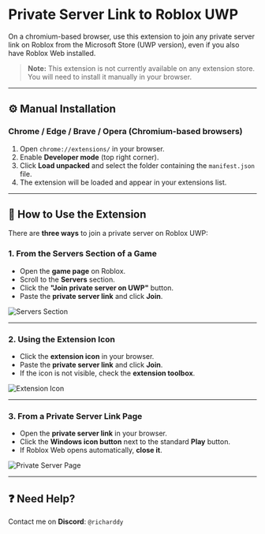 # Private Server Link to Roblox UWP

On a chromium-based browser, use this extension to join any private server link on Roblox from the Microsoft Store (UWP version), even if you also have Roblox Web installed.

> **Note:** This extension is not currently available on any extension store.  
> You will need to install it manually in your browser.

---

## ⚙️ Manual Installation

### Chrome / Edge / Brave / Opera (Chromium-based browsers)
1. Open `chrome://extensions/` in your browser.
2. Enable **Developer mode** (top right corner).
3. Click **Load unpacked** and select the folder containing the `manifest.json` file.
4. The extension will be loaded and appear in your extensions list.

---

## 🔧 How to Use the Extension

There are **three ways** to join a private server on Roblox UWP:

### 1. From the Servers Section of a Game

- Open the **game page** on Roblox.
- Scroll to the **Servers** section.
- Click the **"Join private server on UWP"** button.
- Paste the **private server link** and click **Join**.

![Servers Section](https://github.com/user-attachments/assets/ba817580-7082-496d-a440-b4f8ca14f0c2)

---

### 2. Using the Extension Icon

- Click the **extension icon** in your browser.
- Paste the **private server link** and click **Join**.
- If the icon is not visible, check the **extension toolbox**.

![Extension Icon](https://github.com/user-attachments/assets/f154f256-aeea-4d47-a738-ad64760f9daa)

---

### 3. From a Private Server Link Page

- Open the **private server link** in your browser.
- Click the **Windows icon button** next to the standard **Play** button.
- If Roblox Web opens automatically, **close it**.

![Private Server Page](https://github.com/user-attachments/assets/8692668e-ae52-4635-acf8-163c859edfb3)

---

## ❓ Need Help?

Contact me on **Discord**: `@richarddy`
